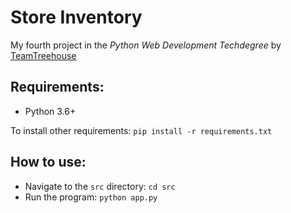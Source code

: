 # Store Inventory

My fourth project in the *Python Web Development Techdegree* by [TeamTreehouse](https://join.teamtreehouse.com/techdegree/)

## Requirements:
+ Python 3.6+

To install other requirements: `pip install -r requirements.txt`

## How to use:
+ Navigate to the `src` directory: `cd src`
+ Run the program: `python app.py`
